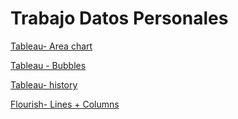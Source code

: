 <h1> Trabajo Datos Personales </h1>

[Tableau- Area chart](https://mdanielaraffom.github.io/infovis/DP/AreaChart.html) 

[Tableau - Bubbles](https://mdanielaraffom.github.io/infovis/DP/bubbles.html)

[Tableau- history](https://MDanielaRaffoM.github.io/infovis/DP/historia.html)

[Flourish- Lines + Columns](https://mdanielaraffom.github.io/infovis/DP/columns%2Blinesflourish.html)
